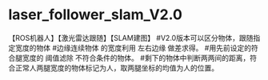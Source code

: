# laser_follower_slam_V2.0
【ROS机器人】【激光雷达跟随】【SLAM建图】
#V2.0版本可以区分物体，跟随指定宽度的物体
#边缘连续物体 的宽度利用 左右边缘 做差求得。
#用先前设定的符合腿宽度的 阈值滤除 不符合条件的物体。
#剩下的物体中判断两两间的距离，符合正常人两腿宽度的物体标记为人，取两腿坐标的均值为人的位置。

